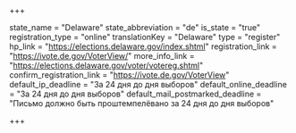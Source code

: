 +++

state_name = "Delaware"
state_abbreviation = "de"
is_state = "true"
registration_type = "online"
translationKey = "Delaware"
type = "register"
hp_link = "https://elections.delaware.gov/index.shtml"
registration_link = "https://ivote.de.gov/VoterView/"
more_info_link = "https://elections.delaware.gov/voter/votereg.shtml"
confirm_registration_link = "https://ivote.de.gov/VoterView"
default_ip_deadline = "За 24 дня до дня выборов"
default_online_deadline = "За 24 дня до дня выборов"
default_mail_postmarked_deadline = "Письмо должно быть проштемпелёвано за 24 дня до дня выборов"

+++